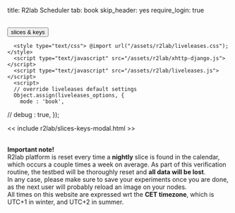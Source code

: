 title: R2lab Scheduler
tab: book
skip_header: yes
require_login: true

<div class="container">
  <div class="row">
    <div class="col-md-12">
      <div id='messages' style="display: none" class="" role="alert">
        <a class="close" onclick="$('.alert').hide()">×</a>
      </div>
      <div id='loading' style="display: none" class="alert alert-info" role="alert">
        <strong>Be patient!</strong> Loading information from server...
      </div>
    </div>
  </div>
  <br />
  <div class="row" id="all">
    <div class="col-md-2 no_padding">
      <div id="wrap">
        <div id="manage-slices-keys" class="book">
          <button type="button" data-toggle="modal" data-target="#slices_keys_modal"
	          class="fc-button fc-state-default fc-corner-left fc-corner-right sd">
		  slices & keys <span class='fa fa-gear'></span>
	  </button>
        </div>
        <div id="my-slices" class="book"></div>
        <div style="clear:both"></div>
      </div>
    </div>
    <div class="col-md-10">
      <div id="liveleases_container" class="book"></div>
      <script type="text/javascript" src="/assets/js/moment.min.js"></script>
      <script type="text/javascript" src="/assets/js/moment-round.js"></script>
      <script type="text/javascript" src="/assets/js/jquery-ui.fullcalendar-custom.min.js"></script>
      <script type="text/javascript" src="/assets/js/fullcalendar.min.js"></script>
      <script type="text/javascript" src="/assets/js/jquery.cookie-v141.min.js"></script>
      <style type="text/css"> @import url("/assets/css/fullcalendar.css"); </style>

      <style type="text/css"> @import url("/assets/r2lab/liveleases.css"); </style>
      <script type="text/javascript" src="/assets/r2lab/xhttp-django.js"></script>
      <script type="text/javascript" src="/assets/r2lab/liveleases.js"></script>
      <script>
      // override liveleases default settings 
      Object.assign(liveleases_options, {
        mode : 'book',
//      debug : true,
      });
      </script>
      <div id="current-slice" data-current-slice-color="#000"></div>
    </div>
  </div>

<!-- defines slices_keys_modal -->
<< include r2lab/slices-keys-modal.html >>

<br/>

<div class="alert alert-danger" role="alert" markdown="1">
<strong>Important note!</strong>
<br/>
R2lab platform is reset every time a <strong>nightly</strong> slice is found in the calendar,
which occurs a couple times a week on average.
As part of this verification routine, the testbed will be thoroughly reset and <strong>all data will be lost</strong>.
<br/>
In any case, please make sure to save your experiments once you are done,
as the next user will probably reload an image on your nodes.
<br/>
All times on this website are expressed wrt the <strong>CET timezone</strong>,
which is UTC+1 in winter, and UTC+2 in summer.
</div>

</div>
